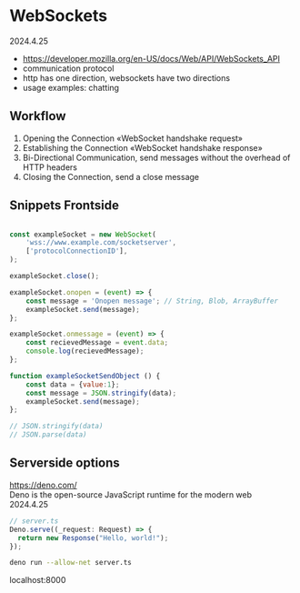 # WebSockets
2024.4.25

- https://developer.mozilla.org/en-US/docs/Web/API/WebSockets_API
- communication protocol
- http has one direction, websockets have two directions
- usage examples: chatting

## Workflow
1. Opening the Connection «WebSocket handshake request»
2. Establishing the Connection «WebSocket handshake response»
3. Bi-Directional Communication, send messages without the overhead of HTTP headers
4. Closing the Connection, send a close message

## Snippets Frontside
```js

const exampleSocket = new WebSocket(
    'wss://www.example.com/socketserver',
    ['protocolConnectionID'],
);

exampleSocket.close();

exampleSocket.onopen = (event) => {
    const message = 'Onopen message'; // String, Blob, ArrayBuffer
    exampleSocket.send(message);
};

exampleSocket.onmessage = (event) => {
    const recievedMessage = event.data;
    console.log(recievedMessage);
};

function exampleSocketSendObject () {
    const data = {value:1};
    const message = JSON.stringify(data);
    exampleSocket.send(message);
};

// JSON.stringify(data)
// JSON.parse(data)

```

## Serverside options

https://deno.com/  
Deno is the open-source JavaScript runtime for the modern web  
2024.4.25  

```typescript
// server.ts
Deno.serve((_request: Request) => {
  return new Response("Hello, world!");
});
```

```bash
deno run --allow-net server.ts
```

localhost:8000  

